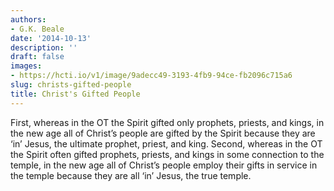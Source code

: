 ```yaml
---
authors:
- G.K. Beale
date: '2014-10-13'
description: ''
draft: false
images:
- https://hcti.io/v1/image/9adecc49-3193-4fb9-94ce-fb2096c715a6
slug: christs-gifted-people
title: Christ's Gifted People
---
```


First, whereas in the OT the Spirit gifted only prophets, priests, and kings, in the new age all of Christ’s people are gifted by the Spirit because they are ‘in’ Jesus, the ultimate prophet, priest, and king. Second, whereas in the OT the Spirit often gifted prophets, priests, and kings in some connection to the temple, in the new age all of Christ’s people employ their gifts in service in the temple because they are all ‘in’ Jesus, the true temple.
